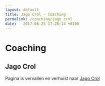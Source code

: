 ```yaml
---
layout: default
title: Jago Crol - Coaching
permalink: /coaching/jago_crol
date:   2017-06-25 17:28:14 +0100
---
```


<script type="text/javascript">window.location.href ="{{ site.baseurl }}/loopbaanbegeleiding/jago_crol.html"; </script>


# Coaching

## Jago Crol

Pagina is vervallen en verhuist naar <a href="{{ site.baseurl }}/loopbaanbegeleiding/jago_crol.html">Jago Crol</a>